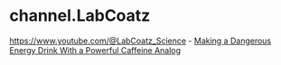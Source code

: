 # channel.LabCoatz
https://www.youtube.com/@LabCoatz_Science - [Making a Dangerous Energy Drink With a Powerful Caffeine Analog](https://youtu.be/LbLgcdYta_s)
